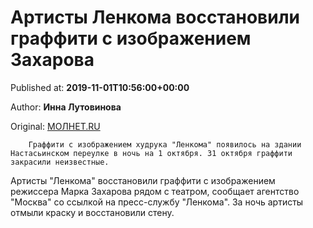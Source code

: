 
# Артисты Ленкома восстановили граффити с изображением Захарова

Published at: **2019-11-01T10:56:00+00:00**

Author: **Инна Лутовинова**

Original: [МОЛНЕТ.RU](https://www.molnet.ru/mos/ru/estate/o_716952)


        Граффити с изображением худрука "Ленкома" появилось на здании Настасьинском переулке в ночь на 1 октября. 31 октября граффити закрасили неизвестные.
      
Артисты "Ленкома" восстановили граффити с изображением режиссера Марка Захарова рядом с театром, сообщает агентство "Москва" со ссылкой на пресс-службу "Ленкома".
За ночь артисты отмыли краску и восстановили стену. 
